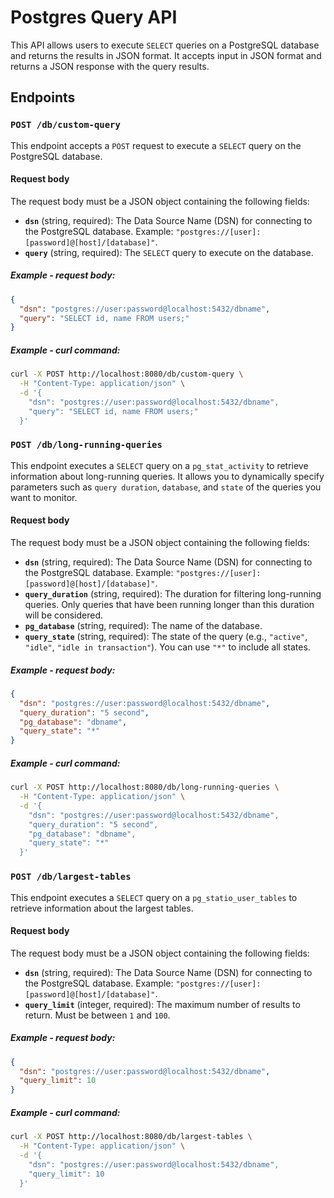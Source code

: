 # Postgres Query API

This API allows users to execute `SELECT` queries on a PostgreSQL database and returns the results in JSON format. It accepts input in JSON format and returns a JSON response with the query results.

## Endpoints

### `POST /db/custom-query`

This endpoint accepts a `POST` request to execute a `SELECT` query on the PostgreSQL database.

#### Request body

The request body must be a JSON object containing the following fields:

- **`dsn`** (string, required): The Data Source Name (DSN) for connecting to the PostgreSQL database. Example: `"postgres://[user]:[password]@[host]/[database]"`.
- **`query`** (string, required): The `SELECT` query to execute on the database.

##### Example - request body:
```json
{
  "dsn": "postgres://user:password@localhost:5432/dbname",
  "query": "SELECT id, name FROM users;"
}
```

##### Example - curl command:
```Bash
curl -X POST http://localhost:8080/db/custom-query \
  -H "Content-Type: application/json" \
  -d '{
    "dsn": "postgres://user:password@localhost:5432/dbname",
    "query": "SELECT id, name FROM users;"
  }'
```

### `POST /db/long-running-queries`

This endpoint executes a `SELECT` query on a `pg_stat_activity` to retrieve information about long-running queries. It allows you to dynamically specify parameters such as `query duration`, `database`, and `state` of the queries you want to monitor.

#### Request body

The request body must be a JSON object containing the following fields:

- **`dsn`** (string, required): The Data Source Name (DSN) for connecting to the PostgreSQL database. Example: `"postgres://[user]:[password]@[host]/[database]"`.
- **`query_duration`**  (string, required): The duration for filtering long-running queries. Only queries that have been running longer than this duration will be considered.
- **`pg_database`** (string, required): The name of the database.
- **`query_state`** (string, required): The state of the query (e.g., `"active"`, `"idle"`, `"idle in transaction"`). You can use `"*"` to include all states.

##### Example - request body:
```json
{
  "dsn": "postgres://user:password@localhost:5432/dbname",
  "query_duration": "5 second",
  "pg_database": "dbname",
  "query_state": "*"
}
```

##### Example - curl command:
```Bash
curl -X POST http://localhost:8080/db/long-running-queries \
  -H "Content-Type: application/json" \
  -d '{
    "dsn": "postgres://user:password@localhost:5432/dbname",
    "query_duration": "5 second",
    "pg_database": "dbname",
    "query_state": "*"
  }'
```

### `POST /db/largest-tables`

This endpoint executes a `SELECT` query on a `pg_statio_user_tables` to retrieve information about the largest tables.

#### Request body

The request body must be a JSON object containing the following fields:

- **`dsn`** (string, required): The Data Source Name (DSN) for connecting to the PostgreSQL database. Example: `"postgres://[user]:[password]@[host]/[database]"`.
- **`query_limit`**  (integer, required): The maximum number of results to return. Must be between `1` and `100`.

##### Example - request body:
```json
{
  "dsn": "postgres://user:password@localhost:5432/dbname",
  "query_limit": 10
}
```

##### Example - curl command:
```Bash
curl -X POST http://localhost:8080/db/largest-tables \
  -H "Content-Type: application/json" \
  -d '{
    "dsn": "postgres://user:password@localhost:5432/dbname",
    "query_limit": 10
  }'
```
